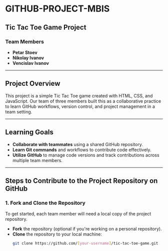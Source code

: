 # GITHUB-PROJECT-MBIS

## Tic Tac Toe Game Project

### Team Members
- **Petar Stoev**
- **Nikolay Ivanov**
- **Vencislav Ivanov**

---

## Project Overview
This project is a simple Tic Tac Toe game created with HTML, CSS, and JavaScript. Our team of three members built this as a collaborative practice to learn GitHub workflows, version control, and project management in a team setting.

---

## Learning Goals
- **Collaborate with teammates** using a shared GitHub repository.
- **Learn Git commands** and workflows to contribute code effectively.
- **Utilize GitHub** to manage code versions and track contributions across multiple team members.

---

## Steps to Contribute to the Project Repository on GitHub

### 1. Fork and Clone the Repository
To get started, each team member will need a local copy of the project repository.

- **Fork** the repository (optional if you're working on a personal repository).
- **Clone** the repository to your local machine:
  ```bash
  git clone https://github.com/[your-username]/tic-tac-toe-game.git
